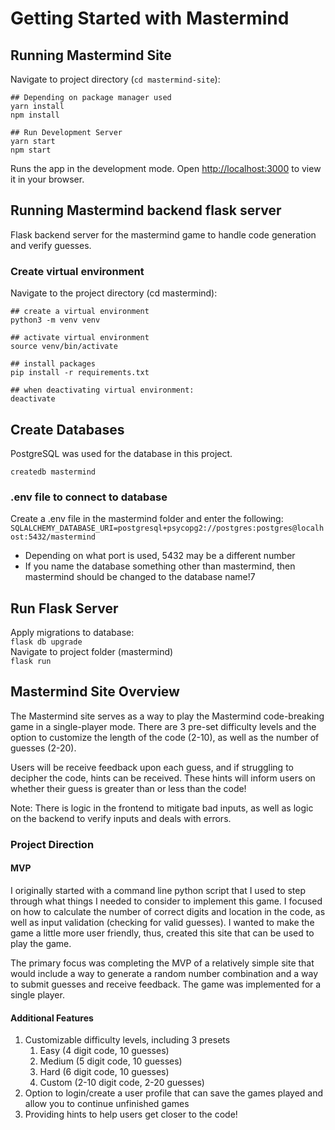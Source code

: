 # Getting Started with Mastermind

## Running Mastermind Site
Navigate to project directory (`cd mastermind-site`):
```console 
## Depending on package manager used
yarn install 
npm install

## Run Development Server
yarn start
npm start
```

Runs the app in the development mode.
Open [http://localhost:3000](http://localhost:3000) to view it in your browser.

## Running Mastermind backend flask server 
Flask backend server for the mastermind game to handle code generation and verify guesses. 

### Create virtual environment
Navigate to the project directory (cd mastermind): 
```console 
## create a virtual environment
python3 -m venv venv

## activate virtual environment
source venv/bin/activate 

## install packages
pip install -r requirements.txt

## when deactivating virtual environment: 
deactivate
```

## Create Databases
PostgreSQL was used for the database in this project. 
```console
createdb mastermind
```
### .env file to connect to database 
Create a .env file in the mastermind folder and enter the following: 
`SQLALCHEMY_DATABASE_URI=postgresql+psycopg2://postgres:postgres@localhost:5432/mastermind`
  * Depending on what port is used, 5432 may be a different number 
  * If you name the database something other than mastermind, then mastermind should be changed to the database name!7

## Run Flask Server 
Apply migrations to database: <br>
`flask db upgrade`    
Navigate to project folder (mastermind) <br>
`flask run`

## Mastermind Site Overview 
The Mastermind site serves as a way to play the Mastermind code-breaking game in a single-player mode. There are 3 pre-set difficulty levels and the option to customize the length of the code (2-10), as well as the number of guesses (2-20). 

Users will be receive feedback upon each guess, and if struggling to decipher the code, hints can be received. These hints will inform users on whether their guess is greater than or less than the code! 

Note: There is logic in the frontend to mitigate bad inputs, as well as logic on the backend to verify inputs and deals with errors. 

### Project Direction 
#### MVP
I originally started with a command line python script that I used to step through what things I needed to consider to implement this game. I focused on how to calculate the number of correct digits and location in the code, as well as input validation (checking for valid guesses). I wanted to make the game a little more user friendly, thus, created this site that can be used to play the game. 

The primary focus was completing the MVP of a relatively simple site that would include a way to generate a random number combination and a way to submit guesses and receive feedback. The game was implemented for a single player. 

#### Additional Features
1. Customizable difficulty levels, including 3 presets
   1. Easy (4 digit code, 10 guesses)
   2. Medium (5 digit code, 10 guesses)
   3. Hard (6 digit code, 10 guesses)
   4. Custom (2-10 digit code, 2-20 guesses)
2. Option to login/create a user profile that can save the games played and allow you to continue unfinished games
3. Providing hints to help users get closer to the code! 